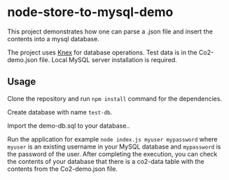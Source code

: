 # node-store-to-mysql-demo
This project demonstrates how one can parse a .json file and insert the contents into a mysql database.

The project uses [Knex](https://knexjs.org/) for database operations. Test data is in the Co2-demo.json file. Local MySQL server installation is required. 

## Usage

Clone the repository and run `npm install` command for the dependencies. 

Create database with name `test-db`.

Import the demo-db.sql to your database..

Run the application for example `node index.js myuser mypassword` where `myuser` is an existing username in your MySQL database
and `mypassword` is the password of the user. After completing the execution, you can check the contents of your database that there is a co2-data table with the contents from the Co2-demo.json file. 

